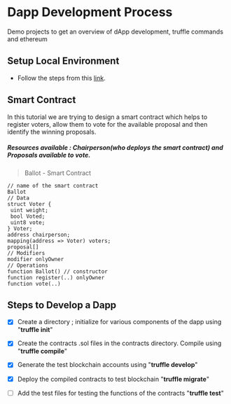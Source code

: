 # Dapp Development Process
Demo projects to get an overview of dApp development, truffle commands and ethereum


## Setup Local Environment
  - Follow the steps from this [link](https://medium.com/interfacing-with-a-blockchain/how-to-set-up-your-ethereum-development-environment-for-macos-cac42af966fd).


## Smart Contract
In this tutorial we are trying to design a smart contract which helps to register voters, allow them to vote for the available proposal and then identify the winning proposals.
##### Resources available : Chairperson(who deploys the smart contract) and Proposals available to vote.

> Ballot - Smart Contract

```
// name of the smart contract
Ballot
// Data
struct Voter {
 uint weight;
 bool Voted;
 uint8 vote;
} Voter;
address chairperson;
mapping(address => Voter) voters;
proposal[]
// Modifiers
modifier onlyOwner 
// Operations
function Ballot() // constructor
function register(..) onlyOwner
function vote(..)

```

## Steps to Develop a Dapp

- [x] Create a directory ; initialize for various components of the dapp using "**truffle init**"
- [x] Create the contracts .sol files in the contracts directory. Compile using "**truffle compile**"
- [x] Generate the test blockchain accounts using "**truffle develop**"
- [x] Deploy the compiled contracts to test blockchain "**truffle migrate**"
- [ ] Add the test files for testing the functions of the contracts "**truffle test**"





